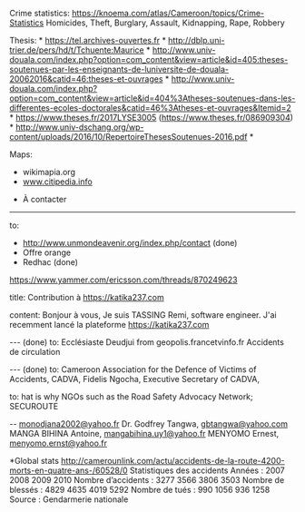 Crime statistics: https://knoema.com/atlas/Cameroon/topics/Crime-Statistics
	Homicides, Theft, Burglary, Assault, Kidnapping, Rape, Robbery

Thesis:
	* https://tel.archives-ouvertes.fr
	* http://dblp.uni-trier.de/pers/hd/t/Tchuente:Maurice
	* http://www.univ-douala.com/index.php?option=com_content&view=article&id=405:theses-soutenues-par-les-enseignants-de-luniversite-de-douala-20062016&catid=46:theses-et-ouvrages
	* http://www.univ-douala.com/index.php?option=com_content&view=article&id=404%3Atheses-soutenues-dans-les-differentes-ecoles-doctorales&catid=46%3Atheses-et-ouvrages&Itemid=2
	* https://www.theses.fr/2017LYSE3005  (https://www.theses.fr/086909304)
	* http://www.univ-dschang.org/wp-content/uploads/2016/10/RepertoireThesesSoutenues-2016.pdf
	*

Maps:
- wikimapia.org
- www.citipedia.info

* À contacter

---
to:
- http://www.unmondeavenir.org/index.php/contact (done)
- Offre orange
- Redhac (done)

https://www.yammer.com/ericsson.com/threads/870249623

title:
Contribution à https://katika237.com

content:
Bonjour à vous,
Je suis TASSING Remi, software engineer. J'ai recemment lancé la plateforme https://katika237.com


--- (done)
to: Ecclésiaste Deudjui from geopolis.francetvinfo.fr
Accidents de circulation

--- (done)
to: Cameroon Association for the Defence of Victims of Accidents, CADVA,
    Fidelis Ngocha, Executive Secretary of CADVA,

to: hat is why NGOs such as the Road Safety Advocacy Network; SECUROUTE

--
monodjana2002@yahoo.fr
Dr. Godfrey Tangwa, gbtangwa@yahoo.com
MANGA BIHINA Antoine, mangabihina.uy1@yahoo.fr
MENYOMO Ernest, menyomo.ernst@yahoo.fr


*Global stats
http://camerounlink.com/actu/accidents-de-la-route-4200-morts-en-quatre-ans-/60528/0
Statistiques des accidents
Années : 2007 2008 2009 2010
Nombre d’accidents : 3277 3566 3806 3503
Nombre de blessés : 4829 4635 4019 5292
Nombre de tués : 990 1056 936 1258
Source : Gendarmerie nationale
